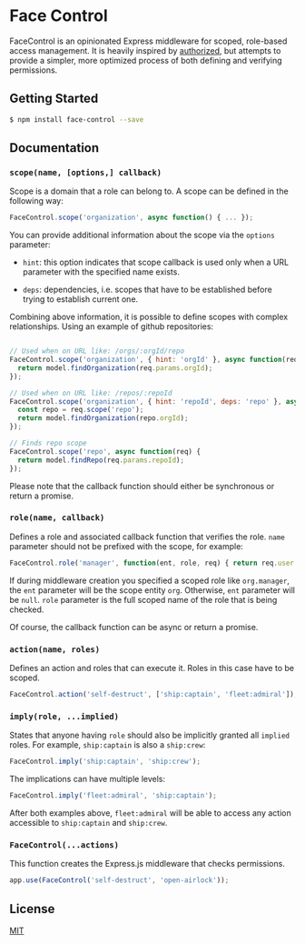 # Face Control

FaceControl is an opinionated Express middleware for scoped, role-based access management.
It is heavily inspired by [authorized][1], but attempts to provide a simpler, more
optimized process of both defining and verifying permissions.

## Getting Started
```sh
$ npm install face-control --save
```

## Documentation

### `scope(name, [options,] callback)`
Scope is a domain that a role can belong to. A scope can be defined in the
following way:
```js
FaceControl.scope('organization', async function() { ... });
```
You can provide additional information about the scope via the `options` parameter:

 + `hint`: this option indicates that scope callback is used only when a URL parameter
 with the specified name exists.

 + `deps`: dependencies, i.e. scopes that have to be established before trying to
 establish current one.

Combining above information, it is possible to define scopes with complex relationships.
Using an example of github repositories:
```js

// Used when on URL like: /orgs/:orgId/repo
FaceControl.scope('organization', { hint: 'orgId' }, async function(req) {
  return model.findOrganization(req.params.orgId);
});

// Used when on URL like: /repos/:repoId
FaceControl.scope('organization', { hint: 'repoId', deps: 'repo' }, async function(req) {
  const repo = req.scope('repo');
  return model.findOrganization(repo.orgId);
});

// Finds repo scope
FaceControl.scope('repo', async function(req) {
  return model.findRepo(req.params.repoId);
});

```

Please note that the callback function should either be synchronous or return a
promise.

### `role(name, callback)`
Defines a role and associated callback function that verifies the role.
`name` parameter should not be prefixed with the scope, for example:
```js
FaceControl.role('manager', function(ent, role, req) { return req.user.isManager; });
```

If during middleware creation you specified a scoped role like `org.manager`, the
`ent` parameter will be the scope entity `org`. Otherwise, `ent` parameter will be
`null`. `role` parameter is the full scoped name of the role that is being checked.

Of course, the callback function can be async or return a promise.


### `action(name, roles)`
Defines an action and roles that can execute it. Roles in this case have to be scoped.
```js
FaceControl.action('self-destruct', ['ship:captain', 'fleet:admiral']);
```

### `imply(role, ...implied)`
States that anyone having `role` should also be implicitly granted all `implied`
roles. For example, `ship:captain` is also a `ship:crew`:
```js
FaceControl.imply('ship:captain', 'ship:crew');
```
The implications can have multiple levels:
```js
FaceControl.imply('fleet:admiral', 'ship:captain');
```
After both examples above, `fleet:admiral` will be able to access any action accessible
to `ship:captain` and `ship:crew`.

### `FaceControl(...actions)`
This function creates the Express.js middleware that checks permissions.
```js
app.use(FaceControl('self-destruct', 'open-airlock'));
```

## License
[MIT][2]


[1]: https://github.com/tschaub/authorized
[2]: https://opensource.org/licenses/MIT
